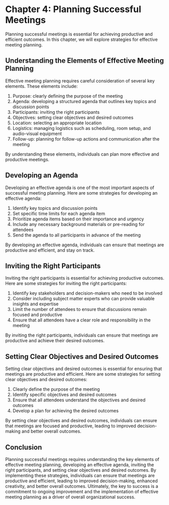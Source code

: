 Chapter 4: Planning Successful Meetings
=======================================

Planning successful meetings is essential for achieving productive and efficient outcomes. In this chapter, we will explore strategies for effective meeting planning.

Understanding the Elements of Effective Meeting Planning
--------------------------------------------------------

Effective meeting planning requires careful consideration of several key elements. These elements include:

1. Purpose: clearly defining the purpose of the meeting
2. Agenda: developing a structured agenda that outlines key topics and discussion points
3. Participants: inviting the right participants
4. Objectives: setting clear objectives and desired outcomes
5. Location: selecting an appropriate location
6. Logistics: managing logistics such as scheduling, room setup, and audio-visual equipment
7. Follow-up: planning for follow-up actions and communication after the meeting

By understanding these elements, individuals can plan more effective and productive meetings.

Developing an Agenda
--------------------

Developing an effective agenda is one of the most important aspects of successful meeting planning. Here are some strategies for developing an effective agenda:

1. Identify key topics and discussion points
2. Set specific time limits for each agenda item
3. Prioritize agenda items based on their importance and urgency
4. Include any necessary background materials or pre-reading for attendees
5. Send the agenda to all participants in advance of the meeting

By developing an effective agenda, individuals can ensure that meetings are productive and efficient, and stay on track.

Inviting the Right Participants
-------------------------------

Inviting the right participants is essential for achieving productive outcomes. Here are some strategies for inviting the right participants:

1. Identify key stakeholders and decision-makers who need to be involved
2. Consider including subject matter experts who can provide valuable insights and expertise
3. Limit the number of attendees to ensure that discussions remain focused and productive
4. Ensure that all attendees have a clear role and responsibility in the meeting

By inviting the right participants, individuals can ensure that meetings are productive and achieve their desired outcomes.

Setting Clear Objectives and Desired Outcomes
---------------------------------------------

Setting clear objectives and desired outcomes is essential for ensuring that meetings are productive and efficient. Here are some strategies for setting clear objectives and desired outcomes:

1. Clearly define the purpose of the meeting
2. Identify specific objectives and desired outcomes
3. Ensure that all attendees understand the objectives and desired outcomes
4. Develop a plan for achieving the desired outcomes

By setting clear objectives and desired outcomes, individuals can ensure that meetings are focused and productive, leading to improved decision-making and better overall outcomes.

Conclusion
----------

Planning successful meetings requires understanding the key elements of effective meeting planning, developing an effective agenda, inviting the right participants, and setting clear objectives and desired outcomes. By implementing these strategies, individuals can ensure that meetings are productive and efficient, leading to improved decision-making, enhanced creativity, and better overall outcomes. Ultimately, the key to success is a commitment to ongoing improvement and the implementation of effective meeting planning as a driver of overall organizational success.
